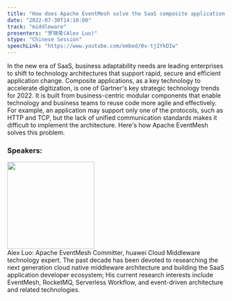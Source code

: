 ```yaml
---
title: "How does Apache EventMesh solve the SaaS composite application integration standardization problem"
date: "2022-07-30T14:10:00"
track: "middleware"
presenters: "罗锦荣(Alex Luo)"
stype: "Chinese Session"
speechLink: "https://www.youtube.com/embed/0v-tjIYkDIw"
---
```

In the new era of SaaS, business adaptability needs are leading enterprises to shift to technology architectures that support rapid, secure and efficient application change. Composite applications, as a key technology to accelerate digitization, is one of Gartner's key strategic technology trends for 2022. It is built from business-centric modular components that enable technology and business teams to reuse code more agile and effectively. For example, an application may support only one of the protocols, such as HTTP and TCP, but the lack of unified communication standards makes it difficult to implement the architecture. Here's how Apache EventMesh solves this problem.
 ### Speakers: 
 <img src="images/speaker/1008.png" width="200" /><br>Alex Luo: Apache EventMesh Committer, huawei Cloud Middleware technology expert. The past decade has been devoted to researching the next generation cloud native middleware architecture and building the SaaS application developer ecosystem; His current research interests include EventMesh, RocketMQ, Serverless Workflow, and event-driven architecture and related technologies.

 

